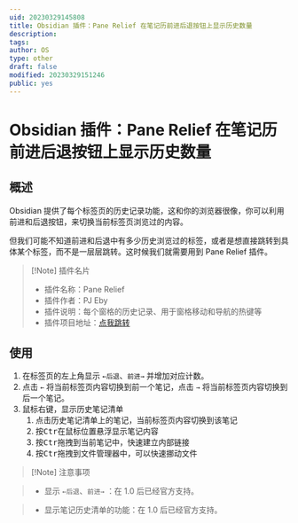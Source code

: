 ```yaml
---
uid: 20230329145808
title: Obsidian 插件：Pane Relief 在笔记历前进后退按钮上显示历史数量
description:
tags:
author: OS
type: other
draft: false
modified: 20230329151246
public: yes
---
```


# Obsidian 插件：Pane Relief 在笔记历前进后退按钮上显示历史数量

## 概述

Obsidian 提供了每个标签页的历史记录功能，这和你的浏览器很像，你可以利用前进和后退按钮，来切换当前标签页浏览过的内容。

但我们可能不知道前进和后退中有多少历史浏览过的标签，或者是想直接跳转到具体某个标签，而不是一层层跳转。这时候我们就需要用到 Pane Relief 插件。

> [!Note] 插件名片
>
> -   插件名称：Pane Relief
> -   插件作者：PJ Eby
> -   插件说明：每个窗格的历史记录、用于窗格移动和导航的热键等
> -   插件项目地址：[点我跳转](https://github.com/pjeby/pane-relief)

## 使用

1. 在标签页的左上角显示 `←后退`、`前进→` 并增加对应计数。
2. 点击 `←` 将当前标签页内容切换到前一个笔记，点击 `→` 将当前标签页内容切换到后一个笔记。
3. 鼠标右键，显示历史笔记清单
    1. 点击历史笔记清单上的笔记，当前标签页内容切换到该笔记
    2. 按<kbd>Ctr</kbd>在鼠标位置悬浮显示笔记内容
    3. 按<kbd>Ctr</kbd>拖拽到当前笔记中，快速建立内部链接
    4. 按<kbd>Ctr</kbd>拖拽到文件管理器中，可以快速挪动文件

> [!Note] 注意事项

> -   显示 `←后退`、`前进→` ：在 1.0 后已经官方支持。

> -   显示笔记历史清单的功能：在 1.0 后已经官方支持。
